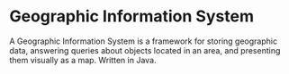 # Geographic Information System
 A Geographic Information System is a framework for storing geographic data, answering queries about objects located in an area, and presenting them visually as a map. Written in Java.
